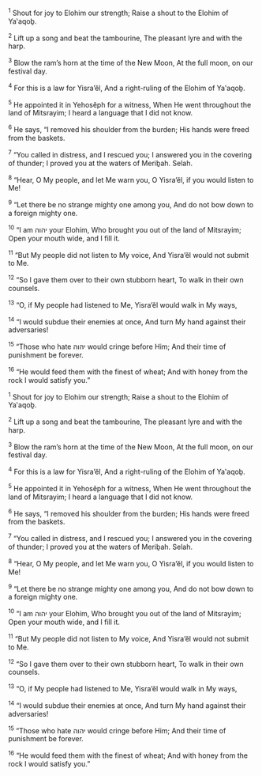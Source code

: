 <sup>1</sup> Shout for joy to Elohim our strength; Raise a shout to the Elohim of Ya‛aqoḇ.

<sup>2</sup> Lift up a song and beat the tambourine, The pleasant lyre and with the harp.

<sup>3</sup> Blow the ram’s horn at the time of the New Moon, At the full moon, on our festival day.

<sup>4</sup> For this is a law for Yisra’ĕl, And a right-ruling of the Elohim of Ya‛aqoḇ.

<sup>5</sup> He appointed it in Yehosĕph for a witness, When He went throughout the land of Mitsrayim; I heard a language that I did not know.

<sup>6</sup> He says, “I removed his shoulder from the burden; His hands were freed from the baskets.

<sup>7</sup> “You called in distress, and I rescued you; I answered you in the covering of thunder; I proved you at the waters of Meriḇah. Selah.

<sup>8</sup> “Hear, O My people, and let Me warn you, O Yisra’ĕl, if you would listen to Me!

<sup>9</sup> “Let there be no strange mighty one among you, And do not bow down to a foreign mighty one.

<sup>10</sup> “I am יהוה your Elohim, Who brought you out of the land of Mitsrayim; Open your mouth wide, and I fill it.

<sup>11</sup> “But My people did not listen to My voice, And Yisra’ĕl would not submit to Me.

<sup>12</sup> “So I gave them over to their own stubborn heart, To walk in their own counsels.

<sup>13</sup> “O, if My people had listened to Me, Yisra’ĕl would walk in My ways,

<sup>14</sup> “I would subdue their enemies at once, And turn My hand against their adversaries!

<sup>15</sup> “Those who hate יהוה would cringe before Him; And their time of punishment be forever.

<sup>16</sup> “He would feed them with the finest of wheat; And with honey from the rock I would satisfy you.”

<sup>1</sup> Shout for joy to Elohim our strength; Raise a shout to the Elohim of Ya‛aqoḇ.

<sup>2</sup> Lift up a song and beat the tambourine, The pleasant lyre and with the harp.

<sup>3</sup> Blow the ram’s horn at the time of the New Moon, At the full moon, on our festival day.

<sup>4</sup> For this is a law for Yisra’ĕl, And a right-ruling of the Elohim of Ya‛aqoḇ.

<sup>5</sup> He appointed it in Yehosĕph for a witness, When He went throughout the land of Mitsrayim; I heard a language that I did not know.

<sup>6</sup> He says, “I removed his shoulder from the burden; His hands were freed from the baskets.

<sup>7</sup> “You called in distress, and I rescued you; I answered you in the covering of thunder; I proved you at the waters of Meriḇah. Selah.

<sup>8</sup> “Hear, O My people, and let Me warn you, O Yisra’ĕl, if you would listen to Me!

<sup>9</sup> “Let there be no strange mighty one among you, And do not bow down to a foreign mighty one.

<sup>10</sup> “I am יהוה your Elohim, Who brought you out of the land of Mitsrayim; Open your mouth wide, and I fill it.

<sup>11</sup> “But My people did not listen to My voice, And Yisra’ĕl would not submit to Me.

<sup>12</sup> “So I gave them over to their own stubborn heart, To walk in their own counsels.

<sup>13</sup> “O, if My people had listened to Me, Yisra’ĕl would walk in My ways,

<sup>14</sup> “I would subdue their enemies at once, And turn My hand against their adversaries!

<sup>15</sup> “Those who hate יהוה would cringe before Him; And their time of punishment be forever.

<sup>16</sup> “He would feed them with the finest of wheat; And with honey from the rock I would satisfy you.”

